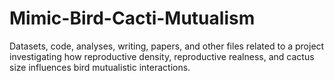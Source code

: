 # Mimic-Bird-Cacti-Mutualism
Datasets, code, analyses, writing, papers, and other files related to a project investigating how reproductive density, reproductive realness, and cactus size influences bird mutualistic interactions.
